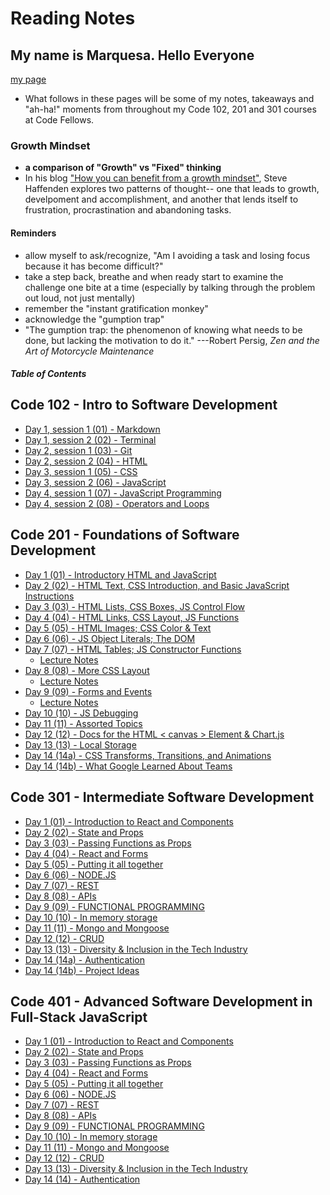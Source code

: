 # Reading Notes

## My name is Marquesa. Hello Everyone

[my page](https://github.com/MarquesaAsmussen)

- What follows in these pages will be some of my notes, takeaways and "ah-ha!" moments from throughout my Code 102, 201 and 301 courses at Code Fellows.

### Growth Mindset

- **a comparison of "Growth" vs "Fixed" thinking**
- In his blog ["How you can benefit from a growth mindset"](https://www.atlassian.com/blog/inside-atlassian/growth-mindset), Steve Haffenden explores two patterns of thought-- one that leads to growth, develpoment and accomplishment, and another that lends itself to frustration, procrastination and abandoning tasks.

#### Reminders

- allow myself to ask/recognize, "Am I avoiding a task and losing focus because it has become difficult?"
- take a step back, breathe and when ready start to examine the challenge one bite at a time (especially by talking through the problem out loud, not just mentally)
- remember the "instant gratification monkey"
- acknowledge the "gumption trap"
- "The gumption trap: the phenomenon of knowing what needs to be done, but lacking the motivation to do it."
  ---Robert Persig, _Zen and the Art of Motorcycle Maintenance_

##### Table of Contents

## Code 102 - Intro to Software Development

- [Day 1, session 1 (01) - Markdown](./reading102/markdown.md)
- [Day 1, session 2 (02) - Terminal](./reading102/terminal.md)
- [Day 2, session 1 (03) - Git](./reading102/git-intro.md)
- [Day 2, session 2 (04) - HTML](./reading102/HTML.md)
- [Day 3, session 1 (05) - CSS](./reading102/CSS.md)
- [Day 3, session 2 (06) - JavaScript](./reading102/javascript-intro.md)
- [Day 4, session 1 (07) - JavaScript Programming](./reading102/javascript-programming.md)
- [Day 4, session 2 (08) - Operators and Loops](./reading102/operators-and-loops.md)

## Code 201 - Foundations of Software Development

- [Day 1 (01) - Introductory HTML and JavaScript](./reading201/class-01.md)
- [Day 2 (02) - HTML Text, CSS Introduction, and Basic JavaScript Instructions](./reading201/class-02.md)
- [Day 3 (03) - HTML Lists, CSS Boxes, JS Control Flow](./reading201/class-03.msd)
- [Day 4 (04) - HTML Links, CSS Layout, JS Functions](./reading201/class-04.md)
- [Day 5 (05) - HTML Images; CSS Color & Text](./reading201/class-05.md)
- [Day 6 (06) - JS Object Literals; The DOM](./reading201/class-06.md)
- [Day 7 (07) - HTML Tables; JS Constructor Functions](./reading201/class-07.md)
  - [Lecture Notes](./reading201/lecture-07.md)
- [Day 8 (08) - More CSS Layout](./reading201/class-08.md)
  - [Lecture Notes](./reading201/lecture-08.md)
- [Day 9 (09) - Forms and Events](./reading201/class-09.md)
  - [Lecture Notes](./reading201/lecture-09.md)
- [Day 10 (10) - JS Debugging](./reading201/class-10.md)
- [Day 11 (11) - Assorted Topics](./reading201/class-11.md)
- [Day 12 (12) - Docs for the HTML < canvas > Element & Chart.js](./reading201/class-12.md)
- [Day 13 (13) - Local Storage](./reading201/class-13.md)
- [Day 14 (14a) - CSS Transforms, Transitions, and Animations](./reading201/class-14a.md)
- [Day 14 (14b) - What Google Learned About Teams](./reading201/class-14b.md)

## Code 301 - Intermediate Software Development

- [Day 1 (01) - Introduction to React and Components](./reading301/301-class-01.md)
- [Day 2 (02) - State and Props](./reading301/301-class-02.md)
- [Day 3 (03) - Passing Functions as Props](./reading301/301-class-03.md)
- [Day 4 (04) - React and Forms](./reading301/301-class-04.md)
- [Day 5 (05) - Putting it all together](./reading301/301-class-05.md)
- [Day 6 (06) - NODE.JS](./reading301/301-class-06.md)
- [Day 7 (07) - REST](./reading301/301-class-07.md)
- [Day 8 (08) - APIs](./reading301/301-class-08.md)
- [Day 9 (09) - FUNCTIONAL PROGRAMMING](./reading301/301-class-09.md)
- [Day 10 (10) - In memory storage](./reading301/301-class-10.md)
- [Day 11 (11) - Mongo and Mongoose](./reading301/301-class-11.md)
- [Day 12 (12) - CRUD](./reading301/301-class-12.md)
- [Day 13 (13) - Diversity & Inclusion in the Tech Industry](./reading301/301-class-13.md)
- [Day 14 (14a) - Authentication](./reading301/301-class-14a.md)
- [Day 14 (14b) - Project Ideas](./reading301/301-class-14b.md)

## Code 401 - Advanced Software Development in Full-Stack JavaScript

- [Day 1 (01) - Introduction to React and Components](./reading401/401-class-01.md)
- [Day 2 (02) - State and Props](./reading401/401-class-02.md)
- [Day 3 (03) - Passing Functions as Props](./reading401/401-class-03.md)
- [Day 4 (04) - React and Forms](./reading401/401-class-04.md)
- [Day 5 (05) - Putting it all together](./reading401/401-class-05.md)
- [Day 6 (06) - NODE.JS](./reading401/401-class-06.md)
- [Day 7 (07) - REST](./reading401/401-class-07.md)
- [Day 8 (08) - APIs](./reading401/401-class-08.md)
- [Day 9 (09) - FUNCTIONAL PROGRAMMING](./reading401/401-class-09.md)
- [Day 10 (10) - In memory storage](./reading401/401-class-10.md)
- [Day 11 (11) - Mongo and Mongoose](./reading401/401-class-11.md)
- [Day 12 (12) - CRUD](./reading401/401-class-12.md)
- [Day 13 (13) - Diversity & Inclusion in the Tech Industry](./reading401/401-class-13.md)
- [Day 14 (14) - Authentication](./reading401/401-class-14a.md)
